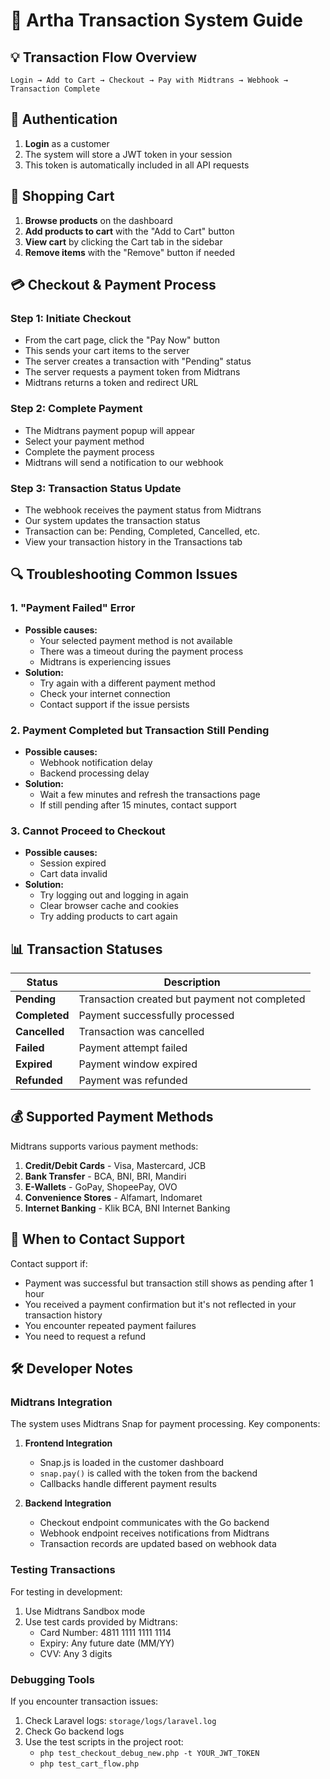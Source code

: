 # 🛒 Artha Transaction System Guide

## 💡 Transaction Flow Overview

```
Login → Add to Cart → Checkout → Pay with Midtrans → Webhook → Transaction Complete
```

## 🔐 Authentication

1. **Login** as a customer
2. The system will store a JWT token in your session
3. This token is automatically included in all API requests

## 🛒 Shopping Cart

1. **Browse products** on the dashboard
2. **Add products to cart** with the "Add to Cart" button
3. **View cart** by clicking the Cart tab in the sidebar
4. **Remove items** with the "Remove" button if needed

## 💳 Checkout & Payment Process

### Step 1: Initiate Checkout
- From the cart page, click the "Pay Now" button
- This sends your cart items to the server
- The server creates a transaction with "Pending" status
- The server requests a payment token from Midtrans
- Midtrans returns a token and redirect URL

### Step 2: Complete Payment
- The Midtrans payment popup will appear
- Select your payment method
- Complete the payment process
- Midtrans will send a notification to our webhook

### Step 3: Transaction Status Update
- The webhook receives the payment status from Midtrans
- Our system updates the transaction status
- Transaction can be: Pending, Completed, Cancelled, etc.
- View your transaction history in the Transactions tab

## 🔍 Troubleshooting Common Issues

### 1. "Payment Failed" Error
- **Possible causes:**
  - Your selected payment method is not available
  - There was a timeout during the payment process
  - Midtrans is experiencing issues
- **Solution:**
  - Try again with a different payment method
  - Check your internet connection
  - Contact support if the issue persists

### 2. Payment Completed but Transaction Still Pending
- **Possible causes:**
  - Webhook notification delay
  - Backend processing delay
- **Solution:**
  - Wait a few minutes and refresh the transactions page
  - If still pending after 15 minutes, contact support

### 3. Cannot Proceed to Checkout
- **Possible causes:**
  - Session expired
  - Cart data invalid
- **Solution:**
  - Try logging out and logging in again
  - Clear browser cache and cookies
  - Try adding products to cart again

## 📊 Transaction Statuses

| Status | Description |
|--------|-------------|
| **Pending** | Transaction created but payment not completed |
| **Completed** | Payment successfully processed |
| **Cancelled** | Transaction was cancelled |
| **Failed** | Payment attempt failed |
| **Expired** | Payment window expired |
| **Refunded** | Payment was refunded |

## 💰 Supported Payment Methods

Midtrans supports various payment methods:

1. **Credit/Debit Cards** - Visa, Mastercard, JCB
2. **Bank Transfer** - BCA, BNI, BRI, Mandiri
3. **E-Wallets** - GoPay, ShopeePay, OVO
4. **Convenience Stores** - Alfamart, Indomaret
5. **Internet Banking** - Klik BCA, BNI Internet Banking

## 🚨 When to Contact Support

Contact support if:
- Payment was successful but transaction still shows as pending after 1 hour
- You received a payment confirmation but it's not reflected in your transaction history
- You encounter repeated payment failures
- You need to request a refund

## 🛠️ Developer Notes

### Midtrans Integration

The system uses Midtrans Snap for payment processing. Key components:

1. **Frontend Integration**
   - Snap.js is loaded in the customer dashboard
   - `snap.pay()` is called with the token from the backend
   - Callbacks handle different payment results

2. **Backend Integration**
   - Checkout endpoint communicates with the Go backend
   - Webhook endpoint receives notifications from Midtrans
   - Transaction records are updated based on webhook data

### Testing Transactions

For testing in development:
1. Use Midtrans Sandbox mode
2. Use test cards provided by Midtrans:
   - Card Number: 4811 1111 1111 1114
   - Expiry: Any future date (MM/YY)
   - CVV: Any 3 digits

### Debugging Tools

If you encounter transaction issues:
1. Check Laravel logs: `storage/logs/laravel.log`
2. Check Go backend logs
3. Use the test scripts in the project root:
   - `php test_checkout_debug_new.php -t YOUR_JWT_TOKEN`
   - `php test_cart_flow.php` 